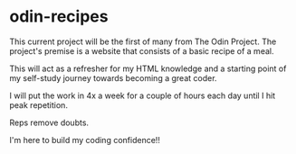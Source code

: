 # odin-recipes

This current project will be the first of many from The Odin Project.
The project's premise is a website that consists of a basic recipe of a meal.

This will act as a refresher for my HTML knowledge and a starting point of my self-study
journey towards becoming a great coder.

I will put the work in 4x a week for a couple of hours each day until I hit peak repetition.

Reps remove doubts.

I'm here to build my coding confidence!!
